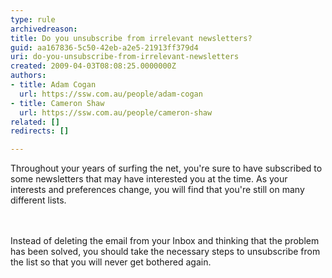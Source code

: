```yaml
---
type: rule
archivedreason: 
title: Do you unsubscribe from irrelevant newsletters?
guid: aa167836-5c50-42eb-a2e5-21913ff379d4
uri: do-you-unsubscribe-from-irrelevant-newsletters
created: 2009-04-03T08:08:25.0000000Z
authors:
- title: Adam Cogan
  url: https://ssw.com.au/people/adam-cogan
- title: Cameron Shaw
  url: https://ssw.com.au/people/cameron-shaw
related: []
redirects: []

---
```



​Throughout your years of surfing the net, you're sure to have subscribed to some newsletters that may have interested you at the time. As your interests and preferences change, you will find that you're still on many different lists. <br>
<br><excerpt class='endintro'></excerpt><br>
<p>​Instead of deleting the email from your Inbox and thinking that the problem has been solved, you should take the necessary steps to unsubscribe from the list so that you will never get bothered again.&#160;​​<br></p>


